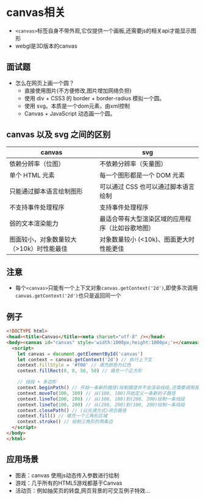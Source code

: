 # canvas相关
- `<canvas>`标签自身不带外观,它仅提供一个画板,还需要js的相关api才能显示图形
- webgl是3D版本的canvas
  
## 面试题  
- 怎么在网页上画一个圆？
  * 直接使用图片(不方便修改,图片增加网络负担)
  * 使用 div + CSS3 的 border + border-radius 模拟一个圆。
  * 使用 svg。本质是一个dom元素，由xml控制
  * Canvas + JavaScript 动态画一个圆。


## canvas 以及 svg 之间的区别
canvas|svg
-|-
依赖分辨率（位图）|不依赖分辨率（矢量图）
单个 HTML 元素|每一个图形都是一个 DOM 元素
只能通过脚本语言绘制图形|可以通过 CSS 也可以通过脚本语言绘制
不支持事件处理程序|支持事件处理程序
弱的文本渲染能力|最适合带有大型渲染区域的应用程序（比如谷歌地图）
图面较小，对象数量较大（>10k）时性能最佳|对象数量较小 (<10k)、图面更大时性能更佳

## 注意
- 每个`<canvas>`只能有一个上下文对象`canvas.getContext('2d')`,即使多次调用`canvas.getContext('2d')`也只是返回同一个


## 例子
```html
<!DOCTYPE html>
<head><title>Canvas</title><meta charset="utf-8" /></head>
<body><canvas id="canvas" style='width:1000px;height:1000px;'></canvas>
  <script>
    let canvas = document.getElementById('canvas')
    let context = canvas.getContext('2d') // 执行上下文
    context.fillStyle = '#f00' // 填充颜色为红色
    context.fillRect(0, 0, 50, 50) // 填充一个正方形

    // 线段 + 多边形
    context.beginPath() // 开始一条新的路径(绘制路径并不会渲染线段,还需要调用其他的填充方法)
    context.moveTo(100, 100) // 从(100, 100)开始定义一条新的子路径
    context.lineTo(200, 200) // 从(100, 100)到(200, 200)绘制一条线段
    context.lineTo(100, 200) // 从(200, 200)到(100, 200)绘制一条线段
    context.closePath() // (以光滑方式)闭合路径
    context.fill() // 填充一个三角形区域
    context.stroke() // 绘制三角形的两条边
  </script>
</body>
</html>
```

## 应用场景
- 图表：canvas 使用js动态传入参数进行绘制
- 游戏：几乎所有的HTML5游戏都基于Canvas
- 活动页：例如抽奖页的转盘,网页背景的可交互例子特效...